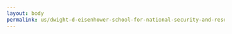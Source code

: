 ```yaml
---
layout: body
permalink: us/dwight-d-eisenhower-school-for-national-security-and-resource-strategy/
---
```



